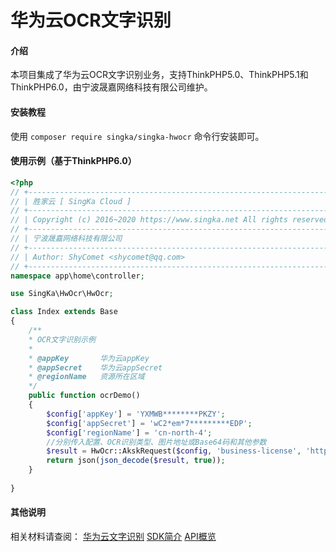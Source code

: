 # 华为云OCR文字识别

#### 介绍
本项目集成了华为云OCR文字识别业务，支持ThinkPHP5.0、ThinkPHP5.1和ThinkPHP6.0，由宁波晟嘉网络科技有限公司维护。

#### 安装教程

使用 `composer require singka/singka-hwocr` 命令行安装即可。

#### 使用示例（基于ThinkPHP6.0）


```php
<?php
// +----------------------------------------------------------------------
// | 胜家云 [ SingKa Cloud ]
// +----------------------------------------------------------------------
// | Copyright (c) 2016~2020 https://www.singka.net All rights reserved.
// +----------------------------------------------------------------------
// | 宁波晟嘉网络科技有限公司
// +----------------------------------------------------------------------
// | Author: ShyComet <shycomet@qq.com>
// +----------------------------------------------------------------------
namespace app\home\controller;

use SingKa\HwOcr\HwOcr;

class Index extends Base
{
    /**
    * OCR文字识别示例
    *
    * @appKey       华为云appKey
    * @appSecret    华为云appSecret
    * @regionName   资源所在区域
    */
    public function ocrDemo()
    {
        $config['appKey'] = 'YXMWB********PKZY';
        $config['appSecret'] = 'wC2*em*7*********EDP';
        $config['regionName'] = 'cn-north-4';
        //分别传入配置、OCR识别类型、图片地址或Base64码和其他参数
        $result = HwOcr::AkskRequest($config, 'business-license', 'http://tuoxing.shop/ocr/data/business-license-demo.jpg', []);
        return json(json_decode($result, true));
    }
  
}
```

#### 其他说明

相关材料请查阅：
[华为云文字识别](https://support.huaweicloud.com/ocr/index.html)
[SDK简介](https://support.huaweicloud.com/sdkreference-ocr/ocr_04_0016.html)
[API概览](https://support.huaweicloud.com/api-ocr/ocr_03_0047.html)
